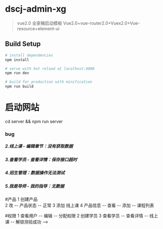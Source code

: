 # dscj-admin-xg

> vue2.0 全家桶启动模板
Vue2.0+vue-router2.0+Vuex2.0+Vue-resource+element-ui

## Build Setup

``` bash
# install dependencies
npm install

# serve with hot reload at localhost:4000
npm run dev

# build for production with minification
npm run build
```
# 启动网站
cd server && npm run server



### bug

##### 2.线上课 - 编辑章节：没有获取数据
##### 3.查看学员 - 查看详情：保存接口超时


##### 4.招生管理：数据操作无法测试
##### 5.我是导师 - 我的指导：无数据

#产品
1 创建产品  
2 改 -- 产品状态 -- 正常
3 添加 线上课
4 产品信息 -- 查看 -- 添加 -- 课程列表


#权限
1 查看用户 -- 编辑  -- 分配权限
2 创建学员
3 查看学员  -- 查看详情 -- 线上课 -- 解锁测验成功 -->

